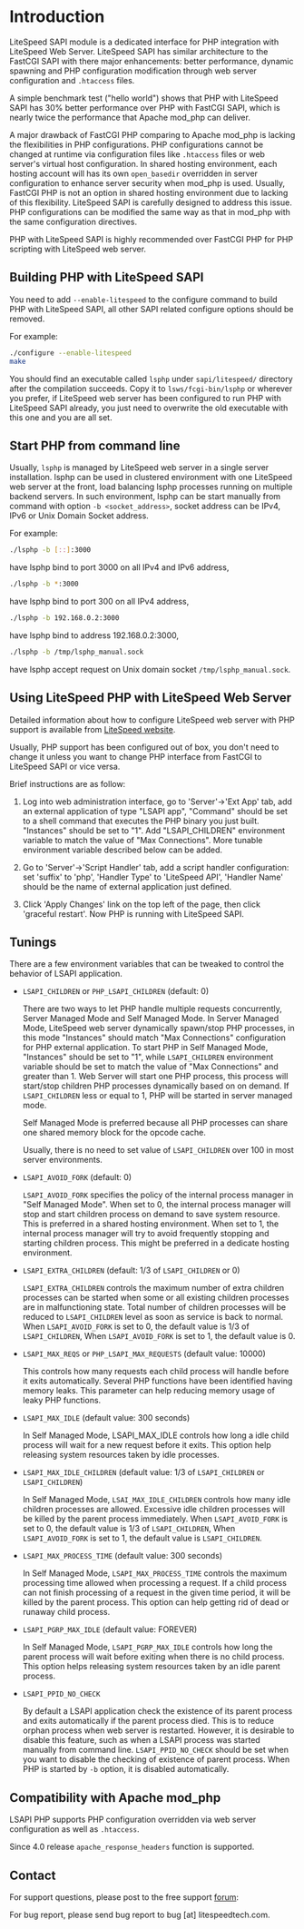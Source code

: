# Introduction

LiteSpeed SAPI module is a dedicated interface for PHP integration with
LiteSpeed Web Server. LiteSpeed SAPI has similar architecture to the FastCGI
SAPI with there major enhancements: better performance, dynamic spawning and PHP
configuration modification through web server configuration and `.htaccess`
files.

A simple benchmark test ("hello world") shows that PHP with LiteSpeed SAPI has
30% better performance over PHP with FastCGI SAPI, which is nearly twice the
performance that Apache mod_php can deliver.

A major drawback of FastCGI PHP comparing to Apache mod_php is lacking the
flexibilities in PHP configurations. PHP configurations cannot be changed at
runtime via configuration files like `.htaccess` files or web server's virtual
host configuration. In shared hosting environment, each hosting account will has
its own `open_basedir` overridden in server configuration to enhance server
security when mod_php is used. Usually, FastCGI PHP is not an option in shared
hosting environment due to lacking of this flexibility. LiteSpeed SAPI is
carefully designed to address this issue. PHP configurations can be modified the
same way as that in mod_php with the same configuration directives.

PHP with LiteSpeed SAPI is highly recommended over FastCGI PHP for PHP scripting
with LiteSpeed web server.

## Building PHP with LiteSpeed SAPI

You need to add `--enable-litespeed` to the configure command to build PHP with
LiteSpeed SAPI, all other SAPI related configure options should be removed.

For example:

```bash
./configure --enable-litespeed
make
```

You should find an executable called `lsphp` under `sapi/litespeed/` directory
after the compilation succeeds. Copy it to `lsws/fcgi-bin/lsphp` or wherever you
prefer, if LiteSpeed web server has been configured to run PHP with LiteSpeed
SAPI already, you just need to overwrite the old executable with this one and
you are all set.

## Start PHP from command line

Usually, `lsphp` is managed by LiteSpeed web server in a single server
installation. lsphp can be used in clustered environment with one LiteSpeed web
server at the front, load balancing lsphp processes running on multiple backend
servers. In such environment, lsphp can be start manually from command with
option `-b <socket_address>`, socket address can be IPv4, IPv6 or Unix Domain
Socket address.

For example:

```bash
./lsphp -b [::]:3000
```

have lsphp bind to port 3000 on all IPv4 and IPv6 address,

```bash
./lsphp -b *:3000
```

have lsphp bind to port 300 on all IPv4 address,

```bash
./lsphp -b 192.168.0.2:3000
```

have lsphp bind to address 192.168.0.2:3000,

```bash
./lsphp -b /tmp/lsphp_manual.sock
```

have lsphp accept request on Unix domain socket `/tmp/lsphp_manual.sock`.

## Using LiteSpeed PHP with LiteSpeed Web Server

Detailed information about how to configure LiteSpeed web server with PHP
support is available from
[LiteSpeed website](https://www.litespeedtech.com/docs/webserver).

Usually, PHP support has been configured out of box, you don't need to change it
unless you want to change PHP interface from FastCGI to LiteSpeed SAPI or vice
versa.

Brief instructions are as follow:

1. Log into web administration interface, go to 'Server'->'Ext App' tab, add an
   external application of type "LSAPI app", "Command" should be set to a shell
   command that executes the PHP binary you just built. "Instances" should be
   set to "1". Add "LSAPI_CHILDREN" environment variable to match the value of
   "Max Connections". More tunable environment variable described below can be
   added.

2. Go to 'Server'->'Script Handler' tab, add a script handler configuration: set
   'suffix' to 'php', 'Handler Type' to 'LiteSpeed API', 'Handler Name' should
   be the name of external application just defined.

3. Click 'Apply Changes' link on the top left of the page, then click
   'graceful restart'. Now PHP is running with LiteSpeed SAPI.

## Tunings

There are a few environment variables that can be tweaked to control the
behavior of LSAPI application.

* `LSAPI_CHILDREN` or `PHP_LSAPI_CHILDREN` (default: 0)

  There are two ways to let PHP handle multiple requests concurrently, Server
  Managed Mode and Self Managed Mode. In Server Managed Mode, LiteSpeed web
  server dynamically spawn/stop PHP processes, in this mode "Instances" should
  match "Max Connections" configuration for PHP external application. To start
  PHP in Self Managed Mode, "Instances" should be set to "1", while
  `LSAPI_CHILDREN` environment variable should be set to match the value of "Max
  Connections" and greater than 1. Web Server will start one PHP process, this
  process will start/stop children PHP processes dynamically based on on demand.
  If `LSAPI_CHILDREN` less or equal to 1, PHP will be started in server managed
  mode.

  Self Managed Mode is preferred because all PHP processes can share one shared
  memory block for the opcode cache.

  Usually, there is no need to set value of `LSAPI_CHILDREN` over 100 in most
  server environments.

* `LSAPI_AVOID_FORK` (default: 0)

  `LSAPI_AVOID_FORK` specifies the policy of the internal process manager in
  "Self Managed Mode". When set to 0, the internal process manager will stop and
  start children process on demand to save system resource. This is preferred in
  a shared hosting environment. When set to 1, the internal process manager will
  try to avoid frequently stopping and starting children process. This might be
  preferred in a dedicate hosting environment.

* `LSAPI_EXTRA_CHILDREN` (default: 1/3 of `LSAPI_CHILDREN` or 0)

  `LSAPI_EXTRA_CHILDREN` controls the maximum number of extra children processes
  can be started when some or all existing children processes are in
  malfunctioning state. Total number of children processes will be reduced to
  `LSAPI_CHILDREN` level as soon as service is back to normal. When
  `LSAPI_AVOID_FORK` is set to 0, the default value is 1/3 of `LSAPI_CHILDREN`,
  When `LSAPI_AVOID_FORK` is set to 1, the default value is 0.

* `LSAPI_MAX_REQS` or `PHP_LSAPI_MAX_REQUESTS` (default value: 10000)

  This controls how many requests each child process will handle before it exits
  automatically. Several PHP functions have been identified having memory leaks.
  This parameter can help reducing memory usage of leaky PHP functions.

* `LSAPI_MAX_IDLE` (default value: 300 seconds)

  In Self Managed Mode, LSAPI_MAX_IDLE controls how long a idle child process
  will wait for a new request before it exits. This option help releasing system
  resources taken by idle processes.

* `LSAPI_MAX_IDLE_CHILDREN` (default value: 1/3 of `LSAPI_CHILDREN` or
  `LSAPI_CHILDREN`)

  In Self Managed Mode, `LSAI_MAX_IDLE_CHILDREN` controls how many idle children
  processes are allowed. Excessive idle children processes will be killed by the
  parent process immediately. When `LSAPI_AVOID_FORK` is set to 0, the default
  value is 1/3 of `LSAPI_CHILDREN`, When `LSAPI_AVOID_FORK` is set to 1, the
  default value is `LSAPI_CHILDREN`.

* `LSAPI_MAX_PROCESS_TIME` (default value: 300 seconds)

  In Self Managed Mode, `LSAPI_MAX_PROCESS_TIME` controls the maximum processing
  time allowed when processing a request. If a child process can not finish
  processing of a request in the given time period, it will be killed by the
  parent process. This option can help getting rid of dead or runaway child
  process.

* `LSAPI_PGRP_MAX_IDLE` (default value: FOREVER)

  In Self Managed Mode, `LSAPI_PGRP_MAX_IDLE` controls how long the parent
  process will wait before exiting when there is no child process. This option
  helps releasing system resources taken by an idle parent process.

* `LSAPI_PPID_NO_CHECK`

  By default a LSAPI application check the existence of its parent process and
  exits automatically if the parent process died. This is to reduce orphan
  process when web server is restarted. However, it is desirable to disable this
  feature, such as when a LSAPI process was started manually from command line.
  `LSAPI_PPID_NO_CHECK` should be set when you want to disable the checking of
  existence of parent process. When PHP is started by `-b` option, it is
  disabled automatically.

## Compatibility with Apache mod_php

LSAPI PHP supports PHP configuration overridden via web server configuration
as well as `.htaccess`.

Since 4.0 release `apache_response_headers` function is supported.

## Contact

For support questions, please post to the free support
[forum](https://www.litespeedtech.com/support/forum/):

For bug report, please send bug report to bug [at] litespeedtech.com.

